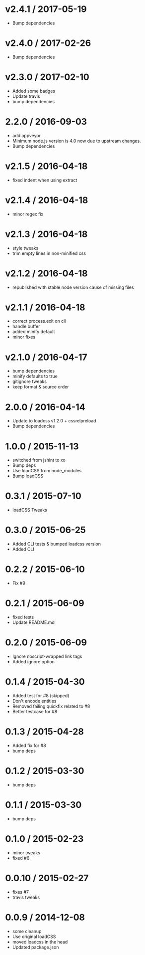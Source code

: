 
v2.4.1 / 2017-05-19
===================

  * Bump dependencies

v2.4.0 / 2017-02-26
===================

  * Bump dependencies

v2.3.0 / 2017-02-10
===================

  * Added some badges
  * Update travis
  * bump dependencies

2.2.0 / 2016-09-03
==================

  * add appveyor
  * Minimum node.js version is 4.0 now due to upstream changes.
  * Bump dependencies

v2.1.5 / 2016-04-18
===================

* fixed indent when using extract

v2.1.4 / 2016-04-18
===================

* minor regex fix

v2.1.3 / 2016-04-18
===================

* style tweaks
* trim empty lines in non-minified css

v2.1.2 / 2016-04-18
===================

* republished with stable node version cause of missing files

v2.1.1 / 2016-04-18
===================

* correct process.exit on cli
* handle buffer
* added minify default
* minor fixes

v2.1.0 / 2016-04-17
===================

* bump dependencies
* minify defaults to true
* gitignore tweaks
* keep format & source order

2.0.0 / 2016-04-14
==================

  * Update to loadcss v1.2.0 + cssrelpreload
  * Bump dependencies

1.0.0 / 2015-11-13
==================

  * switched from jshint to xo
  * Bump deps
  * Use loadCSS from node_modules
  * Bump loadCSS

0.3.1 / 2015-07-10
==================

  * loadCSS Tweaks

0.3.0 / 2015-06-25
==================

  * Added CLI tests & bumped loadcss version
  * Added CLI

0.2.2 / 2015-06-10
==================

  * Fix #9

0.2.1 / 2015-06-09
==================

  * fixed tests
  * Update README.md

0.2.0 / 2015-06-09
==================

  * Ignore noscript-wrapped link tags
  * Added ignore option

0.1.4 / 2015-04-30
==================

  * Added test for #8 (skipped)
  * Don't encode entities
  * Removed failing quickfix related to #8
  * Better testcase for #8

0.1.3 / 2015-04-28
==================

  * Added fix for #8
  * bump deps

0.1.2 / 2015-03-30
==================

  * bump deps

0.1.1 / 2015-03-30
==================

  * bump deps

0.1.0 / 2015-02-23
==================

  * minor tweaks
  * fixed #6

0.0.10 / 2015-02-27
==================

  * fixes #7
  * travis tweaks

0.0.9 / 2014-12-08
==================

  * some cleanup
  * Use original loadCSS
  * moved loadcss in the head
  * Updated package.json

